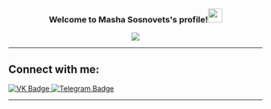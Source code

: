 

<h3 align="center">
  Welcome to Masha Sosnovets's profile!<img src="https://media.giphy.com/media/v1.Y2lkPTc5MGI3NjExNmw1Z3l1NDgxdGs1cjllcTFwdjJncWEzNXozdnZ1Z3V0NW5namdidSZlcD12MV9pbnRlcm5hbF9naWZfYnlfaWQmY3Q9Zw/l3fQf1OEAq0iri9RC/giphy.gif" width="28" color = yellow> 
</h3>

<!-- Typing SVG by mashassnvts - https://github.com/DenverCoder1/readme-typing-svg -->
<p align="center">
  <a href="https://github.com/DenverCoder1/readme-typing-svg"><img src="https://readme-typing-svg.herokuapp.com/?lines=My%20name%20is%20Masha%20Sosnovets;I%20am%20BelSTU%20student;2nd%20course%204th%20group%20POIT&font=Fira%20Code&center=true&width=440&height=45&color=00FFFF&vCenter=true&size=22"></a>
</p>

---

<h2>Connect with me:</h2>

<div id="badges">
  <a href="https://vk.com/mashassnvts">
    <img src="https://img.shields.io/badge/VK-blue?style=for-the-badge&logo=VK&logoColor=white" alt="VK Badge"/>
  </a>
  <a href="https://t.me/mashassnvts">
    <img src="https://img.shields.io/badge/Telegram-blue?style=for-the-badge&logo=telegram&logoColor=white" alt="Telegram Badge"/>
  </a>
  <a href = "">
</div>

---
